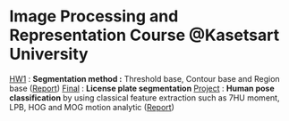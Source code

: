 # Image Processing and Representation Course @Kasetsart University
[HW1](https://github.com/layel2/image_processing_course/tree/master/hw1) : **Segmentation method :** Threshold base, Contour base and Region base ([Report](https://github.com/layel2/image_processing_course/blob/master/hw1/image_Homework1.pdf)) 
[Final](https://github.com/layel2/image_processing_course/tree/master/final) : **License plate segmentation**
[Project](https://github.com/layel2/image_processing_course/tree/master/project) : **Human pose classification** by using classical feature extraction such as 7HU moment, LPB, HOG and MOG motion analytic ([Report](https://github.com/layel2/image_processing_course/blob/master/project/image_project.pdf))
